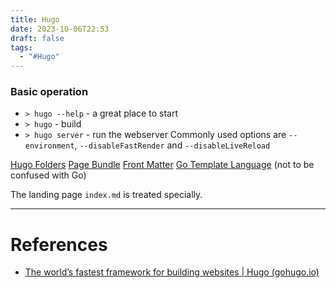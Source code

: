 ```yaml
---
title: Hugo
date: 2023-10-06T22:53
draft: false
tags:
  - "#Hugo"
---
```

### Basic operation

- `> hugo --help` - a great place to start
- `> hugo` - build
- `> hugo server` - run the webserver
  Commonly used options are `--environment`, `--disableFastRender` and `--disableLiveReload`

[Hugo Folders](/notes/computer/www/hugo/hugo-folders)
[Page Bundle](/notes/computer/www/hugo/page-bundle)
[Front Matter](/notes/computer/www/hugo/front-matter)
[Go Template Language](/notes/computer/www/hugo/go-template-language) (not to be confused with Go)

The landing page `index.md` is treated specially.

---
# References

- [The world’s fastest framework for building websites | Hugo (gohugo.io)](https://gohugo.io/)

